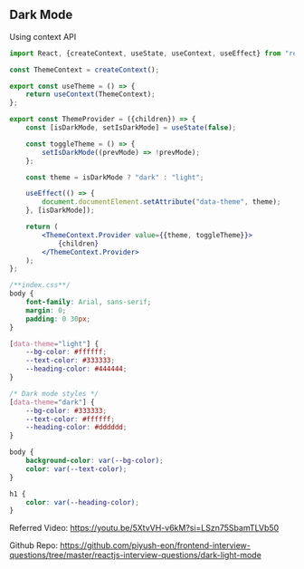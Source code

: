 ## Dark Mode

Using context API

```jsx
import React, {createContext, useState, useContext, useEffect} from "react";

const ThemeContext = createContext();

export const useTheme = () => {
    return useContext(ThemeContext);
};

export const ThemeProvider = ({children}) => {
    const [isDarkMode, setIsDarkMode] = useState(false);

    const toggleTheme = () => {
        setIsDarkMode((prevMode) => !prevMode);
    };

    const theme = isDarkMode ? "dark" : "light";

    useEffect(() => {
        document.documentElement.setAttribute("data-theme", theme);
    }, [isDarkMode]);

    return (
        <ThemeContext.Provider value={{theme, toggleTheme}}>
            {children}
        </ThemeContext.Provider>
    );
};

```

```css
/**index.css**/
body {
    font-family: Arial, sans-serif;
    margin: 0;
    padding: 0 30px;
}

[data-theme="light"] {
    --bg-color: #ffffff;
    --text-color: #333333;
    --heading-color: #444444;
}

/* Dark mode styles */
[data-theme="dark"] {
    --bg-color: #333333;
    --text-color: #ffffff;
    --heading-color: #dddddd;
}

body {
    background-color: var(--bg-color);
    color: var(--text-color);
}

h1 {
    color: var(--heading-color);
}
```

Referred Video: https://youtu.be/5XtvVH-v6kM?si=LSzn75SbamTLVb50

Github Repo: https://github.com/piyush-eon/frontend-interview-questions/tree/master/reactjs-interview-questions/dark-light-mode
